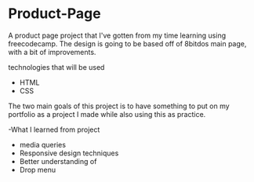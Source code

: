 # Product-Page
A product page project that I've gotten from my time learning using freecodecamp. The design is going to be based off of 8bitdos main page, with a bit of improvements.

technologies that will be used
<ul>
  <li>HTML</li>
  <li>CSS</li>
</ul>

The two main goals of this project is to have something to put on my portfolio as a project I made while also using this as practice.

-What I learned from project
<ul>
  <li>media queries</li>
  <li>Responsive design techniques</li>
  <li>Better understanding of <position></li>
  <li>Drop menu</li>
</ul>
